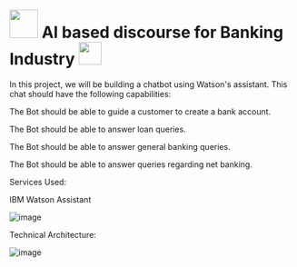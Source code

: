 

# <img src="https://media.giphy.com/media/8FlwO2t0cDh7RPyzUP/giphy.gif" width="50px"> AI based discourse for Banking Industry <img src="https://media.giphy.com/media/9KNNKJ3u8QjCOatFWe/giphy.gif" width="40px">


In this project, we will be building a chatbot using Watson's assistant. This chat should have the following capabilities:


The Bot should be able to guide a customer to create a bank account.

The Bot should be able to answer loan queries.

The Bot should be able to answer general banking queries.

The Bot should be able to answer queries regarding net banking.

Services Used:

IBM Watson Assistant

![image](https://user-images.githubusercontent.com/82928294/190864324-21cf79e8-9aa8-48ad-aa34-c55ebcf95286.png)





Technical Architecture:

![image](https://user-images.githubusercontent.com/82928294/190864334-ce0740f3-2dc6-43e7-8265-a8ece9d211e6.png)

 
